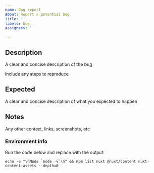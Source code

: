 ```yaml
---
name: Bug report
about: Report a potential bug
title: ''
labels: bug
assignees: ''

---
```


## Description

A clear and concise description of the bug

Include any steps to reproduce


## Expected

A clear and concise description of what you expected to happen


## Notes

Any other context, links, screenshots, etc

### Environment info

Run the code below and replace with the output:

```
echo -e "\nNode `node -v`\n" && npm list nuxt @nuxt/content nuxt-content-assets --depth=0
```
